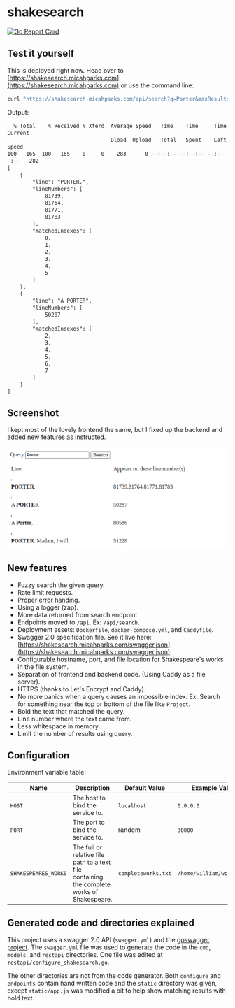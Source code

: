 # shakesearch

[![Go Report Card](https://goreportcard.com/badge/github.com/MicahParks/shakesearch)](https://goreportcard.com/report/github.com/MicahParks/shakesearch) 

## Test it yourself

This is deployed right now. Head over to [https://shakesearch.micahparks.com](https://shakesearch.micahparks.com) or use
the command line:

```bash
curl "https://shakesearch.micahparks.com/api/search?q=Porter&maxResults=2" | python3 -m json.tool
```

Output:

```
  % Total    % Received % Xferd  Average Speed   Time    Time     Time  Current
                                 Dload  Upload   Total   Spent    Left  Speed
100   165  100   165    0     0    283      0 --:--:-- --:--:-- --:--:--   282
[
    {
        "line": "PORTER.",
        "lineNumbers": [
            81739,
            81764,
            81771,
            81783
        ],
        "matchedIndexes": [
            0,
            1,
            2,
            3,
            4,
            5
        ]
    },
    {
        "line": "A PORTER",
        "lineNumbers": [
            50287
        ],
        "matchedIndexes": [
            2,
            3,
            4,
            5,
            6,
            7
        ]
    }
]
```

## Screenshot

I kept most of the lovely frontend the same, but I fixed up the backend and added new features as instructed.

![screenshot](portyQuery.png)

## New features

* Fuzzy search the given query.
* Rate limit requests.
* Proper error handing.
* Using a logger (zap).
* More data returned from search endpoint.
* Endpoints moved to `/api`. Ex: `/api/search`.
* Deployment assets: `Dockerfile`, `docker-compose.yml`, and `Caddyfile`.
* Swagger 2.0 specification file. See it live
  here: [https://shakesearch.micahparks.com/swagger.json](https://shakesearch.micahparks.com/swagger.json)
* Configurable hostname, port, and file location for Shakespeare's works in the file system.
* Separation of frontend and backend code. (Using Caddy as a file server).
* HTTPS (thanks to Let's Encrypt and Caddy).
* No more panics when a query causes an impossible index. Ex. Search for something near the top or bottom of the file
  like `Project`.
* Bold the text that matched the query.
* Line number where the text came from.
* Less whitespace in memory.
* Limit the number of results using query.

## Configuration

Environment variable table:

|Name                |Description                                                                                |Default Value      |Example Value            |
|--------------------|-------------------------------------------------------------------------------------------|-------------------|-------------------------|
|`HOST`              |The host to bind the service to.                                                           |`localhost`        |`0.0.0.0`                |
|`PORT`              |The port to bind the service to.                                                           |random             |`30000`                  |
|`SHAKESPEARES_WORKS`|The full or relative file path to a text file containing the complete works of Shakespeare.|`completeworks.txt`|`/home/william/works.txt`|

## Generated code and directories explained

This project uses a swagger 2.0 API (`swagger.yml`) and
the [goswagger project](https://github.com/go-swagger/go-swagger). The `swagger.yml` file was used to generate the code
in the `cmd`, `models`, and `restapi` directories. One file was edited at `restapi/configure_shakesearch.go`.

The other directories are not from the code generator. Both `configure` and `endpoints` contain hand written code and
the `static` directory was given, except `static/app.js` was modified a bit to help show matching results with bold
text.
